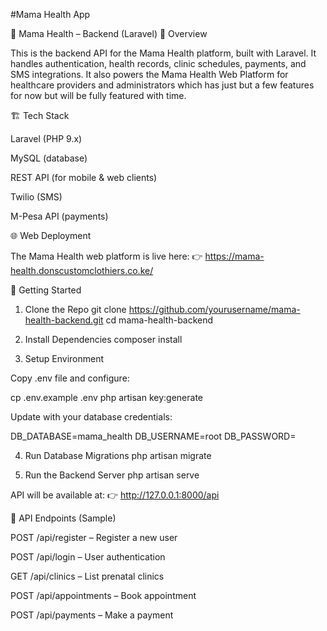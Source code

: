 #Mama Health App

📘 Mama Health – Backend (Laravel)
🌸 Overview

This is the backend API for the Mama Health platform, built with Laravel.
It handles authentication, health records, clinic schedules, payments, and SMS integrations.
It also powers the Mama Health Web Platform for healthcare providers and administrators which has just but a few features for now but will be fully featured with time.

🏗️ Tech Stack

Laravel (PHP 9.x)

MySQL (database)

REST API (for mobile & web clients)

Twilio  (SMS)

M-Pesa API (payments)

🌐 Web Deployment

The Mama Health web platform is live here:
👉 https://mama-health.donscustomclothiers.co.ke/



🚀 Getting Started
1. Clone the Repo
git clone https://github.com/yourusername/mama-health-backend.git
cd mama-health-backend

2. Install Dependencies
composer install

3. Setup Environment

Copy .env file and configure:

cp .env.example .env
php artisan key:generate


Update with your database credentials:

DB_DATABASE=mama_health
DB_USERNAME=root
DB_PASSWORD=

4. Run Database Migrations
php artisan migrate

5. Run the Backend Server
php artisan serve


API will be available at:
👉 http://127.0.0.1:8000/api

📡 API Endpoints (Sample)

POST /api/register – Register a new user

POST /api/login – User authentication

GET /api/clinics – List prenatal clinics

POST /api/appointments – Book appointment

POST /api/payments – Make a payment
